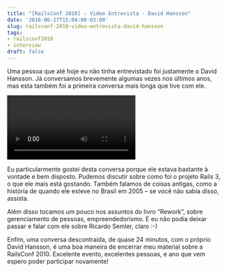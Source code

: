 ```yaml
---
title: "[RailsConf 2010] - Video Entrevista - David Hansson"
date: '2010-06-17T15:04:00-03:00'
slug: railsconf-2010-video-entrevista-david-hansson
tags:
- railsconf2010
- interview
draft: false
---
```




Uma pessoa que até hoje eu não tinha entrevistado foi justamente o David Hansson. Já conversamos brevemente algumas vezes nos últimos anos, mas esta também foi a primeira conversa mais longa que tive com ele.

<video controls>
<source src="https://s3.us-east-2.amazonaws.com/blip.tv/Akitaonrails-RailsConf2010DavidHeinemeirHansson804.mp4">
Your browser does not support the video tag. [Direct Link](https://s3.us-east-2.amazonaws.com/blip.tv/Akitaonrails-RailsConf2010DavidHeinemeirHansson804.mp4)
</source></video>

Eu particularmente gostei desta conversa porque ele estava bastante à vontade e bem disposto. Pudemos discutir sobre como foi o projeto Rails 3, o que ele mais está gostando. Também falamos de coisas antigas, como a história de quando ele esteve no Brasil em 2005 – se você não sabia disso, assista.

Além disso tocamos um pouco nos assuntos do livro “Rework”, sobre gerenciamento de pessoas, empreendedorismo. E eu não podia deixar passar e falar com ele sobre Ricardo Semler, claro :-)

Enfim, uma conversa descontraída, de quase 24 minutos, com o próprio David Hansson, é uma boa maneira de encerrar meu material sobre a RailsConf 2010. Excelente evento, excelentes pessoas, e ano que vem espero poder participar novamente!

